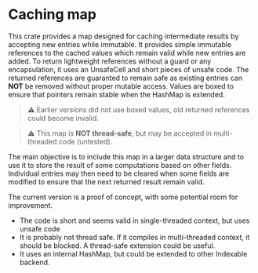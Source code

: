 # Caching map

This crate provides a map designed for caching intermediate results by accepting new entries while immutable.
It provides simple immutable references to the cached values which remain valid while new entries are added.
To return lightweight references without a guard or any encapsulation, it uses an UnsafeCell and short pieces
of unsafe code. The returned references are guaranted to remain safe as existing entries can **NOT** be removed
without proper mutable access. Values are boxed to ensure that pointers remain stable when the HashMap is extended.

> ⚠️  Earlier versions did not use boxed values, old returned references could become invalid.

> ⚠️  This map is **NOT thread-safe**, but may be accepted in multi-threaded code (untested).

The main objective is to include this map in a larger data structure and to use it to store the result of some
computations based on other fields. Individual entries may then need to be cleared when some fields are modified
to ensure that the next returned result remain valid.


The current version is a proof of concept, with some potential room for improvement.
* The code is short and seems valid in single-threaded context, but uses unsafe code
* It is probably not thread safe. If it compiles in multi-threaded context, it should be blocked.
  A thread-safe extension could be useful.
* It uses an internal HashMap, but could be extended to other Indexable backend.


